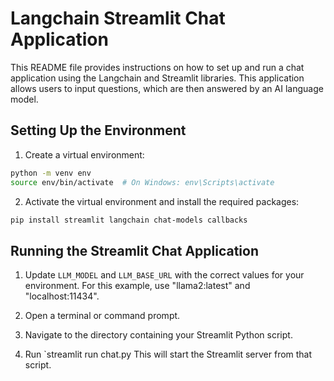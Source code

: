  # Langchain Streamlit Chat Application

This README file provides instructions on how to set up and run a chat application using the Langchain and Streamlit libraries. This application allows users to input questions, which are then answered by an AI language model.

## Setting Up the Environment

1. Create a virtual environment:
```bash
python -m venv env
source env/bin/activate  # On Windows: env\Scripts\activate
```

2. Activate the virtual environment and install the required packages:
```bash
pip install streamlit langchain chat-models callbacks
```

## Running the Streamlit Chat Application

1. Update `LLM_MODEL` and `LLM_BASE_URL` with the correct values for your environment. For this example, use "llama2:latest" and "localhost:11434".




1. Open a terminal or command prompt.
2. Navigate to the directory containing your Streamlit Python script.
3. Run `streamlit run chat.py This will start the Streamlit server from that script.
